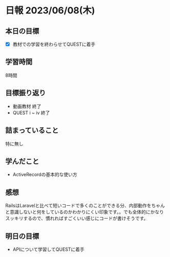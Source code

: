 # 日報 2023/06/08(木)

## 本日の目標
- [x] 教材での学習を終わらせてQUESTに着手

## 学習時間
8時間

## 目標振り返り
- 動画教材 終了
- QUEST i ~ iv 終了

## 詰まっていること
特に無し

## 学んだこと
- ActiveRecordの基本的な使い方

## 感想
RailsはLaravelと比べて短いコードで多くのことができる分、内部動作をちゃんと意識しないと何をしているのかわかりにくい印象です。。でも全体的にかなりスッキリするので、慣れればすごくいい感じにコードが書けそうです。

## 明日の目標
- APIについて学習してQUESTに着手
